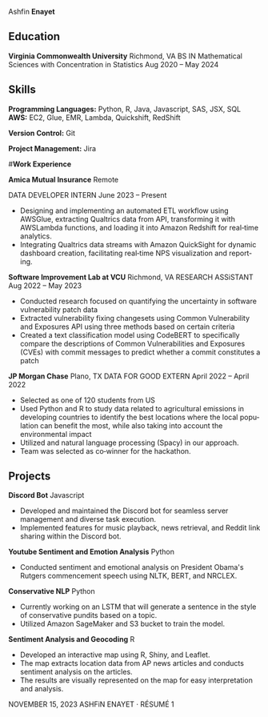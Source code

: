 Ashfin **Enayet**



## Education

**Virginia Commonwealth University** Richmond, VA BS IN Mathematical Sciences with Concentration in Statistics Aug 2020 – May 2024

## Skills

**Programming Languages:** Python, R, Java, Javascript, SAS, JSX, SQL **AWS:** EC2, Glue, EMR, Lambda, Quickshift, RedShift

**Version Control:** Git

**Project Management:** Jira

#**Work Experience**

**Amica Mutual Insurance** Remote

DATA DEVELOPER INTERN June 2023 – Present

- Designing and implementing an automated ETL workflow using AWSGlue, extracting Qualtrics data from API, transforming it with AWSLambda functions, and loading it into Amazon Redshift for real‑time analytics.
- Integrating Qualtrics data streams with Amazon QuickSight for dynamic dashboard creation, facilitating real‑time NPS visualization and report‑ ing.

**Software Improvement Lab at VCU** Richmond, VA RESEARCH ASSiSTANT Aug 2022 – May 2023

- Conducted research focused on quantifying the uncertainty in software vulnerability patch data
- Extracted vulnerability fixing changesets using Common Vulnerability and Exposures API using three methods based on certain criteria
- Created a text classification model using CodeBERT to specifically compare the descriptions of Common Vulnerabilities and Exposures (CVEs) with commit messages to predict whether a commit constitutes a patch

**JP Morgan Chase** Plano, TX DATA FOR GOOD EXTERN April 2022 – April 2022

- Selected as one of 120 students from US
- Used Python and R to study data related to agricultural emissions in developing countries to identify the best locations where the local popu‑ lation can benefit the most, while also taking into account the environmental impact
- Utilized and natural language processing (Spacy) in our approach.
- Team was selected as co‑winner for the hackathon.

## Projects

**Discord Bot** Javascript
- Developed and maintained the Discord bot for seamless server management and diverse task execution.
- Implemented features for music playback, news retrieval, and Reddit link sharing within the Discord bot.

**Youtube Sentiment and Emotion Analysis** Python

- Conducted sentiment and emotional analysis on President Obama's Rutgers commencement speech using NLTK, BERT, and NRCLEX.

**Conservative NLP** Python

- Currently working on an LSTM that will generate a sentence in the style of conservative pundits based on a topic.
- Utilized Amazon SageMaker and S3 bucket to train the model.

**Sentiment Analysis and Geocoding** R

- Developed an interactive map using R, Shiny, and Leaflet.
- The map extracts location data from AP news articles and conducts sentiment analysis on the articles.
- The results are visually represented on the map for easy interpretation and analysis.

NOVEMBER 15, 2023 ASHFiN ENAYET · RÉSUMÉ 1

